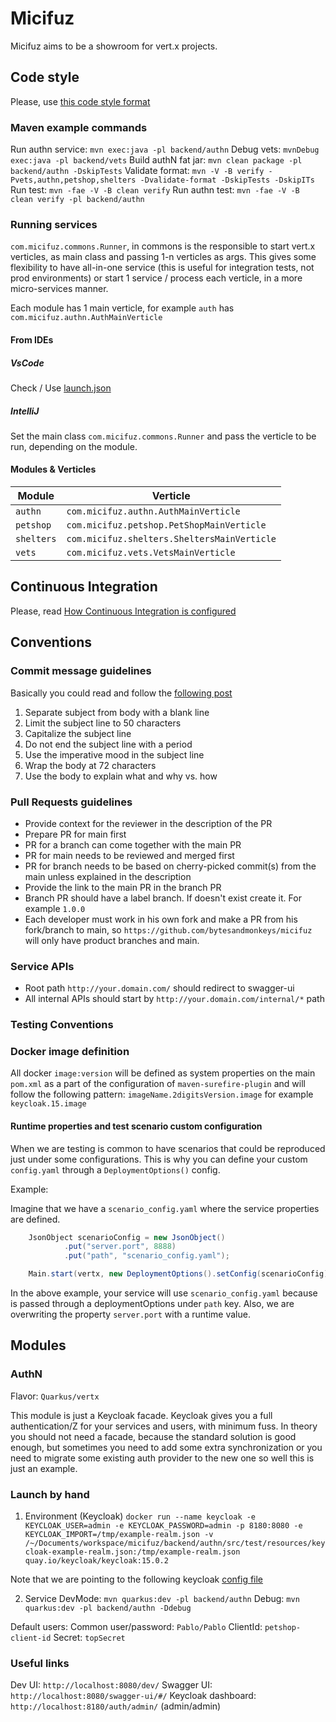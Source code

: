 # Micifuz

Micifuz aims to be a showroom for vert.x projects. 

## Code style

Please, use [this code style format](./docs/micifuz-formats.xml)

### Maven example commands

Run authn service: `mvn exec:java -pl backend/authn`
Debug vets: ` mvnDebug exec:java -pl backend/vets `
Build authN fat jar: `mvn clean package -pl backend/authn -DskipTests`
Validate format: `mvn -V -B verify -Pvets,authn,petshop,shelters -Dvalidate-format -DskipTests -DskipITs`
Run test: `mvn -fae -V -B clean verify`
Run authn test: `mvn -fae -V -B clean verify -pl backend/authn`

### Running services

`com.micifuz.commons.Runner`, in commons is the responsible to start vert.x verticles, as main class and passing 1-n verticles as args. This gives some flexibility to have all-in-one service (this is useful for integration tests, not prod environments) or start 1 service / process each verticle, in a more micro-services manner.

Each module has 1 main verticle, for example `auth` has `com.micifuz.authn.AuthMainVerticle`

#### From IDEs

##### VsCode

Check / Use [launch.json](.vscode/launch.json)

##### IntelliJ

Set the main class  `com.micifuz.commons.Runner` and pass the verticle to be run, depending on the module.


#### Modules & Verticles

| Module          | Verticle           |
| -------------   |-------------| 
| `authn`         | `com.micifuz.authn.AuthMainVerticle` | 
| `petshop`       | `com.micifuz.petshop.PetShopMainVerticle` | 
| `shelters`      | `com.micifuz.shelters.SheltersMainVerticle` | 
| `vets`          | `com.micifuz.vets.VetsMainVerticle` | 


## Continuous Integration 

Please, read [How Continuous Integration is configured](./docs/continuous-integration.md)

## Conventions

### Commit message guidelines

Basically you could read and follow the [following post](https://chris.beams.io/posts/git-commit/)

1. Separate subject from body with a blank line
2. Limit the subject line to 50 characters
3. Capitalize the subject line
4. Do not end the subject line with a period
5. Use the imperative mood in the subject line
6. Wrap the body at 72 characters
7. Use the body to explain what and why vs. how

### Pull Requests guidelines
* Provide context for the reviewer in the description of the PR
* Prepare PR for main first
* PR for a branch can come together with the main PR
* PR for main needs to be reviewed and merged first
* PR for branch needs to be based on cherry-picked commit(s) from the main unless explained in the description
* Provide the link to the main PR in the branch PR
* Branch PR should have a label branch. If doesn't exist create it. For example `1.0.0`
* Each developer must work in his own fork and make a PR from his fork/branch to main, 
so `https://github.com/bytesandmonkeys/micifuz` will only have product branches and main.

### Service APIs

- Root path `http://your.domain.com/` should redirect to swagger-ui
- All internal APIs should start by `http://your.domain.com/internal/*` path

### Testing Conventions

### Docker image definition
All docker `image:version` will be defined as system properties on the main `pom.xml` as a part of the configuration of `maven-surefire-plugin`
and will follow the following pattern: `imageName.2digitsVersion.image` for example `keycloak.15.image`

#### Runtime properties and test scenario custom configuration

When we are testing is common to have scenarios that could be reproduced just under some configurations. This is why
you can define your custom `config.yaml` through a `DeploymentOptions()` config.

Example:

Imagine that we have a `scenario_config.yaml` where the service properties are defined.

```java
    JsonObject scenarioConfig = new JsonObject()
            .put("server.port", 8888)
            .put("path", "scenario_config.yaml");

    Main.start(vertx, new DeploymentOptions().setConfig(scenarioConfig)).result();
```

In the above example, your service will use `scenario_config.yaml` because is passed through a deploymentOptions under
`path` key. Also, we are overwriting the property `server.port` with a runtime value.

## Modules
### AuthN

Flavor: `Quarkus/vertx`

This module is just a Keycloak facade. Keycloak gives you a full authentication/Z for your services and users, with minimum fuss. 
In theory you should not need a facade, because the standard solution is good enough, but sometimes you need to add some 
extra synchronization or you need to migrate some existing auth provider to the new one so well this is just an example. 

### Launch by hand

1. Environment (Keycloak) 
`docker run --name keycloak -e KEYCLOAK_USER=admin -e KEYCLOAK_PASSWORD=admin -p 8180:8080 -e KEYCLOAK_IMPORT=/tmp/example-realm.json -v /~/Documents/workspace/micifuz/backend/authn/src/test/resources/keycloak-example-realm.json:/tmp/example-realm.json quay.io/keycloak/keycloak:15.0.2`

Note that we are pointing to the following keycloak [config file](./backend/authn/src/main/resources/keycloak-example-realm.json)

2. Service
DevMode: `mvn quarkus:dev -pl backend/authn`
Debug: `mvn quarkus:dev -pl backend/authn -Ddebug`

Default users: 
Common user/password: `Pablo/Pablo`
ClientId: `petshop-client-id`
Secret: `topSecret`

### Useful links

Dev UI: `http://localhost:8080/dev/`
Swagger UI: `http://localhost:8080/swagger-ui/#/`
Keycloak dashboard: `http://localhost:8180/auth/admin/`  (admin/admin)
